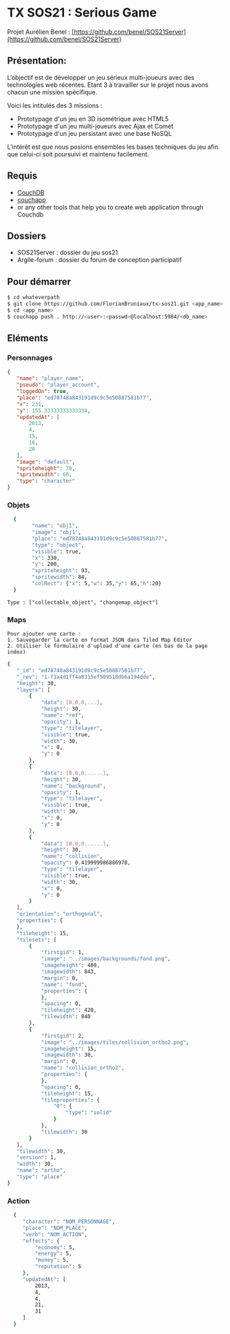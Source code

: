 TX SOS21 : Serious Game
=================

Projet Aurélien Benel : [https://github.com/benel/SOS21Server](https://github.com/benel/SOS21Server)


## Présentation:
L’objectif est de développer un jeu sérieux multi-joueurs avec des technologies web récentes. 
Etant 3 à travailler sur le projet nous avons chacun une mission spécifique. 

Voici les intitulés des 3 missions :
- Prototypage d'un jeu en 3D isométrique avec HTML5
- Prototypage d'un jeu multi-joueurs avec Ajax et Comet
- Prototypage d'un jeu persistant avec une base NoSQL

L’intérêt est que nous posions ensembles les bases techniques du jeu afin que celui-ci soit poursuivi et maintenu facilement.

## Requis
- [CouchDB](http://couchdb.apache.org)
- [couchapp](https://github.com/couchapp/couchapp)
- or any other tools that help you to create web application through Couchdb

## Dossiers 
- SOS21Server : dossier du jeu sos21
- Argile-forum : dossier du forum de conception participatif

## Pour démarrer

```bash
$ cd whateverpath
$ git clone https://github.com/FlorianBruniaux/tx-sos21.git <app_name>
$ cd <app_name>
$ couchapp push . http://<user>:<passwd>@localhost:5984/<db_name>
```

## Eléments 

### Personnages
```json
{
   "name": "player_name",
   "pseudo": "player_account",
   "loggedOn": true,
   "place": "ed78748a843191d9c9c5e50887581b77",
   "x": 231,
   "y": 155.33333333333334,
   "updatedAt": [
       2013,
       4,
       15,
       16,
       20
   ],
   "image": "default",
   "spriteheight": 70,
   "spritewidth": 60,
   "type": "character"
}
```

### Objets
```bash
  {
		"name": "obj1",
		"image": "obj1",
		"place": "ed78748a843191d9c9c5e50887581b77",
		"type": "object",
		"visible": true,
		"x": 330,
		"y": 200,
		"spriteheight": 93,
		"spritewidth": 84,
		"colRect": {"x": 5,"w": 35,"y": 65,"h":20}
  }
```

    Type : ["collectable_object", "changemap_object"]
    
### Maps
    Pour ajouter une carte :
    1. Sauvegarder la carte en format JSON dans Tiled Map Editor
    2. Utiliser le formulaire d'upload d'une carte (en bas de la page index)
```bash
{
   "_id": "ed78748a843191d9c9c5e50887581b77",
   "_rev": "1-f1a4d1ff4a8315ef509518db6a194dde",
   "height": 30,
   "layers": [
       {
           "data": [0,0,0,...],
           "height": 30,
           "name": "ref",
           "opacity": 1,
           "type": "tilelayer",
           "visible": true,
           "width": 30,
           "x": 0,
           "y": 0
       },
       {
           "data": [0,0,0,.....],
           "height": 30,
           "name": "background",
           "opacity": 1,
           "type": "tilelayer",
           "visible": true,
           "width": 30,
           "x": 0,
           "y": 0
       },
       {
           "data": [0,0,0,.....],
           "height": 30,
           "name": "collision",
           "opacity": 0.419999986886978,
           "type": "tilelayer",
           "visible": true,
           "width": 30,
           "x": 0,
           "y": 0
       }
   ],
   "orientation": "orthogonal",
   "properties": {
   },
   "tileheight": 15,
   "tilesets": [
       {
           "firstgid": 1,
           "image": "../images/backgrounds/fond.png",
           "imageheight": 480,
           "imagewidth": 843,
           "margin": 0,
           "name": "fond",
           "properties": {
           },
           "spacing": 0,
           "tileheight": 420,
           "tilewidth": 840
       },
       {
           "firstgid": 2,
           "image": "../images/tiles/collision_ortho2.png",
           "imageheight": 15,
           "imagewidth": 30,
           "margin": 0,
           "name": "collision_ortho2",
           "properties": {
           },
           "spacing": 0,
           "tileheight": 15,
           "tileproperties": {
               "0": {
                   "type": "solid"
               }
           },
           "tilewidth": 30
       }
   ],
   "tilewidth": 30,
   "version": 1,
   "width": 30,
   "name": "ortho",
   "type": "place"
}

```

### Action
```bash
  {
     "character": "NOM_PERSONNAGE",
     "place": "NOM_PLACE",
     "verb": "NOM_ACTION",
     "effects": {
         "economy": 5,
         "energy": 5,
         "money": 5,
         "reputation": 5
     },
     "updatedAt": [
         2013,
         4,
         4,
         21,
         31
     ]
  }
```
